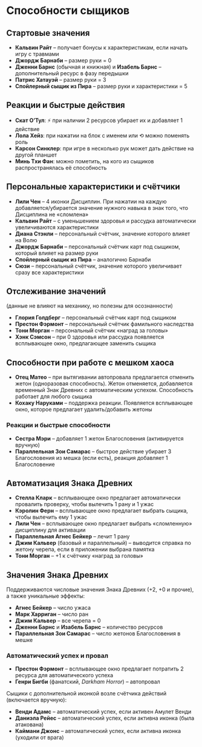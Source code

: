 # Способности сыщиков

## Стартовые значения

* **Кальвин Райт** – получает бонусы к характеристикам, если начать игру с травмами
* **Джордж Барнаби** – размер руки = 0
* **Дженни Барнс** (обычная и книжная) и **Изабель Барнс** – дополнительный ресурс в фазу передышки
* **Патрис Хатауэй** – размер руки = 3
* **Спойлерный сыщик из Пира** – размер руки и характеристики = 5

## Реакции и быстрые действия

* **Скат О’Тул**: ⚡ при наличии 2 ресурсов убирает их и добавляет 1 действие
* **Лола Хейз**: при нажатии на блок с именем или ⟲ можно поменять роль
* **Карсон Синклер**: при игре в несколько рук может дать действие на другой планшет
* **Минь Тхи Фан**: можно пометить, на кого из сыщиков распространялась её способность

## Персональные характеристики и счётчики

* **Лили Чен** – 4 иконки Дисциплин. При нажатии на каждую добавляется/убирается значение нужного навыка в знак того, что Дисциплина не «сломлена»
* **Кальвин Райт** – с уменьшением здоровья и рассудка автоматически увеличиваются характеристики
* **Диана Стэнли** – персональный счётчик, значение которого влияет на Волю
* **Джордж Барнаби** – персональный счётчик карт под сыщиком, который влияет на размер руки
* **Спойлерный сыщик из Пира** – аналогично Барнаби
* **Сюзи** – персональный счётчик, значение которого увеличивает сразу все характеристики

## Отслеживание значений

(данные не влияют на механику, но полезны для осознанности)

* **Глория Голдберг** – персональный счётчик карт под сыщиком
* **Престон Фэрмонт** – персональный счётчик фамильного наследства
* **Тони Морган** – персональный счётчик «наград за головы»
* **Хэнк Сэмсон** – при 0 здоровья или рассудка появляется всплывающее окно, предлагающее заменить сыщика

## Способности при работе с мешком хаоса

* **Отец Матео** – при вытягивании автопровала предлагается отменить жетон (одноразовая способность). Жетон отменяется, добавляется временный Знак Древних с автоматическим успехом. Способность работает для любого сыщика
* **Кохаку Наруками** – поддержка реакции. Появляется всплывающее окно, которое предлагает удалить/добавить жетоны

### Реакции и быстрые способности

* **Сестра Мэри** – добавляет 1 жетон Благословения (активируется вручную)
* **Параллельная Зои Самарас** – быстрое действие убирает 3 Благословения из мешка (если есть), реакция добавляет 1 Благословение

## Автоматизация Знака Древних

* **Стелла Кларк** – всплывающее окно предлагает автоматически провалить проверку, чтобы вылечить 1 рану и 1 ужас
* **Кэролин Ферн** – всплывающее окно предлагает выбрать сыщика, чтобы вылечить ему 1 ужас
* **Лили Чен** – всплывающее окно предлагает выбрать «сломленную» дисциплину для активации
* **Параллельная Агнес Бейкер** – лечит 1 рану
* **Джим Кальвер** (базовый и параллельный) – выводится справка по жетону черепа, если в приложении выбрана памятка
* **Тони Морган** – +1 к счётчику «наград за головы»

## Значения Знака Древних

Поддерживаются числовые значения Знака Древних (+2, +0 и прочие), а также уникальные эффекты:

* **Агнес Бейкер** – число ужаса
* **Марк Харриган** – число ран
* **Джим Кальвер** – все черепа = 0
* **Дженни Барнс** и **Изабель Барнс** – количество ресурсов
* **Параллельная Зои Самарас** – число жетонов Благословения в мешке

### Автоматический успех и провал

* **Престон Фэрмонт** – всплывающее окно предлагает потратить 2 ресурса для автоматического успеха
* **Генри Бигби** (фанатский, *Darkham Horror*) – автопровал

Сыщики с дополнительной иконкой возле счётчика действий (включается вручную):

* **Венди Адамс** – автоматический успех, если активен Амулет Венди
* **Даниэла Рейес** – автоматический успех, если активна иконка (была атакована)
* **Каймани Джонс** – автоматический успех, если активна иконка (уходили от врага)
